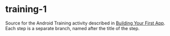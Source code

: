 training-1
============
Source for the Android Training activity described in [Building Your First App](http://developer.android.com/training/basics/firstapp/index.html). Each step is a separate branch, named after the title of the step.
